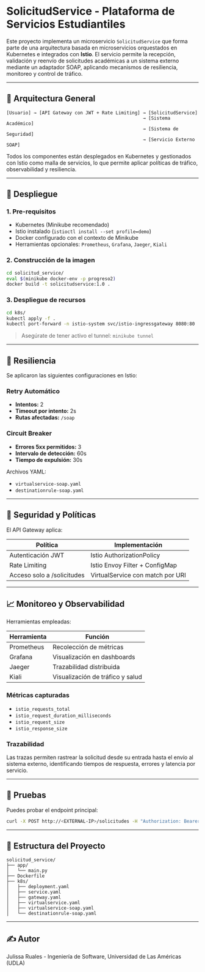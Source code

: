 # SolicitudService - Plataforma de Servicios Estudiantiles

Este proyecto implementa un microservicio `SolicitudService` que forma parte de una arquitectura basada en microservicios orquestados en Kubernetes e integrados con **Istio**. El servicio permite la recepción, validación y reenvío de solicitudes académicas a un sistema externo mediante un adaptador SOAP, aplicando mecanismos de resiliencia, monitoreo y control de tráfico.

---

## 🧱 Arquitectura General

```
[Usuario] → [API Gateway con JWT + Rate Limiting] → [SolicitudService]
                                                  → [Sistema Académico]
                                                  → [Sistema de Seguridad]
                                                  → [Servicio Externo SOAP]
```

Todos los componentes están desplegados en Kubernetes y gestionados con Istio como malla de servicios, lo que permite aplicar políticas de tráfico, observabilidad y resiliencia.

---

## 🚀 Despliegue

### 1. Pre-requisitos

- Kubernetes (Minikube recomendado)
- Istio instalado (`istioctl install --set profile=demo`)
- Docker configurado con el contexto de Minikube
- Herramientas opcionales: `Prometheus`, `Grafana`, `Jaeger`, `Kiali`

### 2. Construcción de la imagen

```bash
cd solicitud_service/
eval $(minikube docker-env -p progreso2)
docker build -t solicitudservice:1.0 .
```

### 3. Despliegue de recursos

```bash
cd k8s/
kubectl apply -f .
kubectl port-forward -n istio-system svc/istio-ingressgateway 8080:80
```

> Asegúrate de tener activo el tunnel: `minikube tunnel`

---

## 🔁 Resiliencia

Se aplicaron las siguientes configuraciones en Istio:

### Retry Automático

- **Intentos:** 2
- **Timeout por intento:** 2s
- **Rutas afectadas:** `/soap`

### Circuit Breaker

- **Errores 5xx permitidos:** 3
- **Intervalo de detección:** 60s
- **Tiempo de expulsión:** 30s

Archivos YAML:

- `virtualservice-soap.yaml`
- `destinationrule-soap.yaml`

---

## 🔐 Seguridad y Políticas

El API Gateway aplica:

| Política                   | Implementación                   |
| -------------------------- | -------------------------------- |
| Autenticación JWT          | Istio AuthorizationPolicy        |
| Rate Limiting              | Istio Envoy Filter + ConfigMap   |
| Acceso solo a /solicitudes | VirtualService con match por URI |

---

## 📈 Monitoreo y Observabilidad

Herramientas empleadas:

| Herramienta | Función                          |
| ----------- | -------------------------------- |
| Prometheus  | Recolección de métricas          |
| Grafana     | Visualización en dashboards      |
| Jaeger      | Trazabilidad distribuida         |
| Kiali       | Visualización de tráfico y salud |

### Métricas capturadas

- `istio_requests_total`
- `istio_request_duration_milliseconds`
- `istio_request_size`
- `istio_response_size`

### Trazabilidad

Las trazas permiten rastrear la solicitud desde su entrada hasta el envío al sistema externo, identificando tiempos de respuesta, errores y latencia por servicio.

---

## 🧪 Pruebas

Puedes probar el endpoint principal:

```bash
curl -X POST http://<EXTERNAL-IP>/solicitudes -H "Authorization: Bearer <TOKEN>" -d '{"tipo":"certificado"}'
```

---

## 📂 Estructura del Proyecto

```
solicitud_service/
├── app/
│   └── main.py
├── Dockerfile
├── k8s/
│   ├── deployment.yaml
│   ├── service.yaml
│   ├── gateway.yaml
│   ├── virtualservice.yaml
│   ├── virtualservice-soap.yaml
│   └── destinationrule-soap.yaml
```

---

## ✍️ Autor

Julissa Ruales - Ingeniería de Software, Universidad de Las Américas (UDLA)
